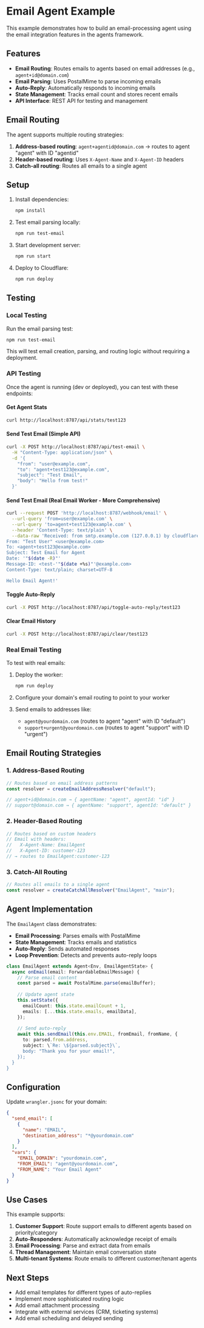 # Email Agent Example

This example demonstrates how to build an email-processing agent using the email integration features in the agents framework.

## Features

- **Email Routing**: Routes emails to agents based on email addresses (e.g., `agent+id@domain.com`)
- **Email Parsing**: Uses PostalMime to parse incoming emails 
- **Auto-Reply**: Automatically responds to incoming emails
- **State Management**: Tracks email count and stores recent emails
- **API Interface**: REST API for testing and management

## Email Routing

The agent supports multiple routing strategies:

1. **Address-based routing**: `agent+agentid@domain.com` → routes to agent "agent" with ID "agentid"
2. **Header-based routing**: Uses `X-Agent-Name` and `X-Agent-ID` headers
3. **Catch-all routing**: Routes all emails to a single agent

## Setup

1. Install dependencies:
   ```bash
   npm install
   ```

2. Test email parsing locally:
   ```bash
   npm run test-email
   ```

3. Start development server:
   ```bash
   npm run start
   ```

4. Deploy to Cloudflare:
   ```bash
   npm run deploy
   ```

## Testing

### Local Testing

Run the email parsing test:
```bash
npm run test-email
```

This will test email creation, parsing, and routing logic without requiring a deployment.

### API Testing

Once the agent is running (dev or deployed), you can test with these endpoints:

#### Get Agent Stats
```bash
curl http://localhost:8787/api/stats/test123
```

#### Send Test Email (Simple API)
```bash
curl -X POST http://localhost:8787/api/test-email \
  -H "Content-Type: application/json" \
  -d '{
    "from": "user@example.com",
    "to": "agent+test123@example.com", 
    "subject": "Test Email",
    "body": "Hello from test!"
  }'
```

#### Send Test Email (Real Email Worker - More Comprehensive)
```bash
curl --request POST 'http://localhost:8787/webhook/email' \
  --url-query 'from=user@example.com' \
  --url-query 'to=agent+test123@example.com' \
  --header 'Content-Type: text/plain' \
  --data-raw 'Received: from smtp.example.com (127.0.0.1) by cloudflare-email.com
From: "Test User" <user@example.com>
To: <agent+test123@example.com>
Subject: Test Email for Agent
Date: '"$(date -R)"'
Message-ID: <test-'"$(date +%s)"'@example.com>
Content-Type: text/plain; charset=UTF-8

Hello Email Agent!'
```

#### Toggle Auto-Reply
```bash
curl -X POST http://localhost:8787/api/toggle-auto-reply/test123
```

#### Clear Email History
```bash
curl -X POST http://localhost:8787/api/clear/test123
```

### Real Email Testing

To test with real emails:

1. Deploy the worker:
   ```bash
   npm run deploy
   ```

2. Configure your domain's email routing to point to your worker

3. Send emails to addresses like:
   - `agent@yourdomain.com` (routes to agent "agent" with ID "default")
   - `support+urgent@yourdomain.com` (routes to agent "support" with ID "urgent")

## Email Routing Strategies

### 1. Address-Based Routing

```typescript
// Routes based on email address patterns
const resolver = createEmailAddressResolver("default");

// agent+id@domain.com → { agentName: "agent", agentId: "id" }
// support@domain.com → { agentName: "support", agentId: "default" }
```

### 2. Header-Based Routing

```typescript
// Routes based on custom headers
// Email with headers:
//   X-Agent-Name: EmailAgent  
//   X-Agent-ID: customer-123
// → routes to EmailAgent:customer-123
```

### 3. Catch-All Routing

```typescript
// Routes all emails to a single agent
const resolver = createCatchAllResolver("EmailAgent", "main");
```

## Agent Implementation

The `EmailAgent` class demonstrates:

- **Email Processing**: Parses emails with PostalMime
- **State Management**: Tracks emails and statistics
- **Auto-Reply**: Sends automated responses
- **Loop Prevention**: Detects and prevents auto-reply loops

```typescript
class EmailAgent extends Agent<Env, EmailAgentState> {
  async onEmail(email: ForwardableEmailMessage) {
    // Parse email content
    const parsed = await PostalMime.parse(emailBuffer);
    
    // Update agent state
    this.setState({
      emailCount: this.state.emailCount + 1,
      emails: [...this.state.emails, emailData],
    });
    
    // Send auto-reply
    await this.sendEmail(this.env.EMAIL, fromEmail, fromName, {
      to: parsed.from.address,
      subject: \`Re: \${parsed.subject}\`,
      body: "Thank you for your email!",
    });
  }
}
```

## Configuration

Update `wrangler.jsonc` for your domain:

```json
{
  "send_email": [
    {
      "name": "EMAIL", 
      "destination_address": "*@yourdomain.com"
    }
  ],
  "vars": {
    "EMAIL_DOMAIN": "yourdomain.com",
    "FROM_EMAIL": "agent@yourdomain.com",
    "FROM_NAME": "Your Email Agent"
  }
}
```

## Use Cases

This example supports:

1. **Customer Support**: Route support emails to different agents based on priority/category
2. **Auto-Responders**: Automatically acknowledge receipt of emails  
3. **Email Processing**: Parse and extract data from emails
4. **Thread Management**: Maintain email conversation state
5. **Multi-tenant Systems**: Route emails to different customer/tenant agents

## Next Steps

- Add email templates for different types of auto-replies
- Implement more sophisticated routing logic
- Add email attachment processing
- Integrate with external services (CRM, ticketing systems)
- Add email scheduling and delayed sending